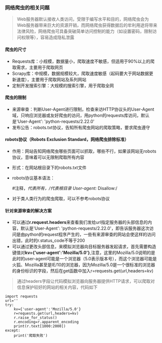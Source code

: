 ### 网络爬虫的相关问题
>Web服务器默认接收人类访问，受限于编写水平和目的，网络爬虫会为Web服务器带来巨大的资源开销，而网络爬虫获得数据后的牟利用途将带来法律风险，网络爬虫可具备突破简单访问控制的能力（如设置密码，限制访问权限等），容易造成隐私泄露
#### 爬虫的尺寸
- Requests库：小规模，数据量小，爬取速度不敏感，但适用于90%以上的爬取需求，主要用于爬取网页
- Scrapy库：中规模，数据规模较大，爬取速度敏感（起码要大于网站数据更新速度），主要用于爬取网站及系列网站 
- 定制开发搜索引擎：大规模的搜索引擎，用于爬取全网
#### 爬虫的限制
- 来源审查：判断User-Agent进行限制，检查来访HTTP协议头的User-Agent域，只响应浏览器或友好爬虫的访问，用python的requests库访问，默认是'User-Agent': 'python-requests/2.22.0'
- 发布公告：robots.txt协议，告知所有爬虫网站的爬取策略，要求爬虫遵守
#### robots协议（Robots Exclusion Standard，网络爬虫排除标准）
- 作用：网站告知网络爬虫哪些页面可以抓取，哪些不行，如果该网站无robots协议，意味着可以无限制爬取所有内容
- 形式：在网站根目录下的robots.txt文件
- robots协议基本语法：

    #注释，*代表所有，/代表根目录
    User-agent:*
    Disallow:/
    
- 对于类人类行为的爬虫爬取，可以不参考robots协议
#### 针对来源审查的解决方案
- 可以通过**r.request.headers**来查看我们发给url指定服务器的头部信息的内容，默认是'User-Agent': 'python-requests/2.22.0'，即告诉服务器这次访问是由python的request程序产生的，一些有来源审查的网站会使这样的访问出错，此时的r.status_code不等于200
- 可以通过更改头部信息，来模拟浏览器向目标服务器发起请求，首先需要构造键值对**kv={'user-agent':'Mozilla/5.0'}**,注意，这里的Mozilla/5.0说明的是此时的user-agent可能是一个浏览器（5.0表示版本号），而这个浏览器可能是火狐、Mozilla甚至是IE/10的浏览器，因为Mozilla/5.0是一个很标准的浏览器的身份标识的字段，然后在get函数中加入r=requests.get(url,headers=kv)
>通过headers字段让代码模拟浏览器向服务器提供HTTP请求，可以爬取对信息保护较好的网站的相关内容，代码如下

    import requests
    url=''
    try:
        kv={'user-agent':'Mozilla/5.0'}
        r=requests.get(url,headers=kv)
        r.raise_for_status()
        r.encoding=r.apparent_encoding
        print(r.text[1000:2000])
    except:
        print('爬取失败')

